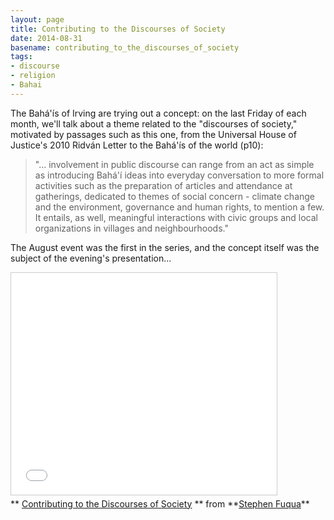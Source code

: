 ```yaml
---
layout: page
title: Contributing to the Discourses of Society
date: 2014-08-31
basename: contributing_to_the_discourses_of_society
tags:
- discourse
- religion
- Bahai
---
```


The Bah&aacute;'&iacute;s of Irving are trying out a concept: on the last Friday
of each month, we'll talk about a theme related to the "discourses of society,"
motivated by passages such as this one, from the Universal House of Justice's
2010 Ridv&aacute;n Letter to the Bah&aacute;'&iacute;­s of the world (p10):

> "... involvement in public discourse can range from an act as simple as
> introducing Bah&aacute;'&iacute; ideas into everyday conversation to more
> formal activities such as the preparation of articles and attendance at
> gatherings, dedicated to themes of social concern - climate change and the
> environment, governance and human rights, to mention a few. It entails, as
> well, meaningful interactions with civic groups and local organizations in
> villages and neighbourhoods."

The August event was the first in the series, and the concept itself was the
subject of the evening's presentation...

<!-- truncate -->

<iframe src="//www.slideshare.net/slideshow/embed_code/38525963" width="425" height="355" frameborder="0" marginwidth="0" marginheight="0" scrolling="no" style="border:1px solid #CCC; border-width:1px; margin-bottom:5px; max-width: 100%;" allowfullscreen> </iframe> <div style="margin-bottom:5px"> ** <a href="//www.slideshare.net/StephenFuqua/constructive-social-discourse" title="Contributing to the Discourses of Society" target="_blank">Contributing to the Discourses of Society</a> ** from **<a href="//www.slideshare.net/StephenFuqua" target="_blank">Stephen Fuqua</a>** </div>
